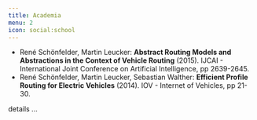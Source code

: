 ```yaml
---
title: Academia
menu: 2
icon: social:school
---
```


* René Schönfelder, Martin Leucker: __Abstract Routing Models and Abstractions in the Context of Vehicle Routing__ (2015). IJCAI - International Joint Conference on Artificial Intelligence, pp 2639-2645.
* René Schönfelder, Martin Leucker, Sebastian Walther: __Efficient Profile Routing for Electric Vehicles__ (2014). IOV - Internet of Vehicles, pp 21-30.

details ...